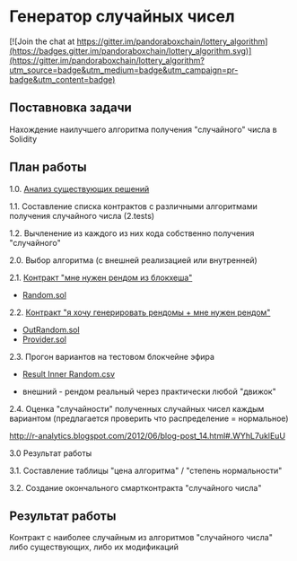# Генератор случайных чисел

[![Join the chat at https://gitter.im/pandoraboxchain/lottery_algorithm](https://badges.gitter.im/pandoraboxchain/lottery_algorithm.svg)](https://gitter.im/pandoraboxchain/lottery_algorithm?utm_source=badge&utm_medium=badge&utm_campaign=pr-badge&utm_content=badge)

## Поставновка задачи

Нахождение наилучшего алгоритма получения "случайного" числа в Solidity

## План работы

1.0. [Анализ существующих решений](1.examples/analyse.md)

1.1. Составление списка контрактов с различными алгоритмами получения случайного числа (2.tests)

1.2. Вычленение из каждого из них кода собственно получения "случайного"

2.0. Выбор алгоритма (с внешней реализацией или внутренней)

2.1. [Контракт "мне нужен рендом из блокхеша"](2.tests/inner_random/readme.md)

- [Random.sol](2.tests/inner_random/truf/contracts/Random.sol)

2.2. [Контракт "я хочу генерировать рендомы + мне нужен рендом"](2.tests/outer_random/readme.md)

- [OutRandom.sol](2.tests/outer_random/truf/contracts/OutRandom.sol)
- [Provider.sol](2.tests/outer_random/truf/contracts/Provider.sol)

2.3. Прогон вариантов на тестовом блокчейне эфира

- [Result Inner Random.csv](2.tests/inner_random/www/results.csv)

- внешний - рендом реальный через практически любой "движок"

2.4. Оценка "случайности" полученных случайных чисел каждым вариантом (предлагается проверить что распределение = нормальное)

http://r-analytics.blogspot.com/2012/06/blog-post_14.html#.WYhL7uklEuU

3.0 Результат работы

3.1. Составление таблицы "цена алгоритма" / "степень нормальности"

3.2. Создание окончального смартконтракта "случайного числа"

## Результат работы

Контракт с наиболее случайным из алгоритмов "случайного числа" либо существующих, либо их модификаций


